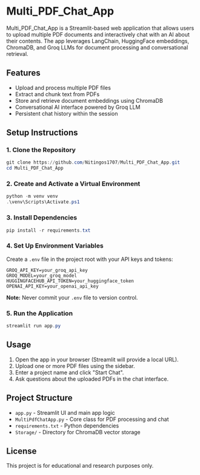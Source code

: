 # Multi_PDF_Chat_App

Multi_PDF_Chat_App is a Streamlit-based web application that allows users to upload multiple PDF documents and interactively chat with an AI about their contents. The app leverages LangChain, HuggingFace embeddings, ChromaDB, and Groq LLMs for document processing and conversational retrieval.

## Features
- Upload and process multiple PDF files
- Extract and chunk text from PDFs
- Store and retrieve document embeddings using ChromaDB
- Conversational AI interface powered by Groq LLM
- Persistent chat history within the session

## Setup Instructions

### 1. Clone the Repository
```powershell
git clone https://github.com/Nitingos1707/Multi_PDF_Chat_App.git
cd Multi_PDF_Chat_App
```

### 2. Create and Activate a Virtual Environment
```powershell
python -m venv venv
.\venv\Scripts\Activate.ps1
```

### 3. Install Dependencies
```powershell
pip install -r requirements.txt
```

### 4. Set Up Environment Variables
Create a `.env` file in the project root with your API keys and tokens:
```
GROQ_API_KEY=your_groq_api_key
GROQ_MODEL=your_groq_model
HUGGINGFACEHUB_API_TOKEN=your_huggingface_token
OPENAI_API_KEY=your_openai_api_key
```
**Note:** Never commit your `.env` file to version control.

### 5. Run the Application
```powershell
streamlit run app.py
```

## Usage
1. Open the app in your browser (Streamlit will provide a local URL).
2. Upload one or more PDF files using the sidebar.
3. Enter a project name and click "Start Chat".
4. Ask questions about the uploaded PDFs in the chat interface.

## Project Structure
- `app.py` - Streamlit UI and main app logic
- `MultiPdfChatApp.py` - Core class for PDF processing and chat
- `requirements.txt` - Python dependencies
- `Storage/` - Directory for ChromaDB vector storage

## License
This project is for educational and research purposes only.